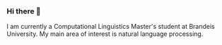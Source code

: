 ### Hi there 👋

I am currently a Computational Linguistics Master's student at Brandeis University. My main area of interest is natural language processing.


